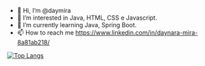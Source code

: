 - 👋 Hi, I’m @daymira
- 👀 I’m interested in Java, HTML, CSS e Javascript.
- 🌱 I’m currently learning Java, Spring Boot.
- 📫 How to reach me https://www.linkedin.com/in/daynara-mira-8a81ab218/

[![Top Langs](https://github-readme-stats.vercel.app/api/top-langs/?username=daymira&layout=donut-vertical)](https://github.com/daymira/github-readme-stats)


<!---
daymira/daymira is a ✨ special ✨ repository because its `README.md` (this file) appears on your GitHub profile.
You can click the Preview link to take a look at your changes.
--->
